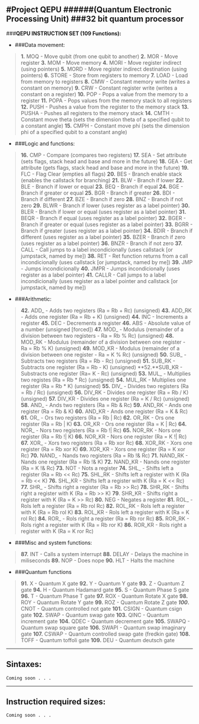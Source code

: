 #**Project QEPU**
######(Quantum Electronic Processing Unit)
###32 bit quantum processor
---
###**QEPU INSTRUCTION SET (109 Functions):**
* ###Data movement: 
>**1.** MOQ - Move qubit (from one qubit to another)
**2.** MOR - Move register
**3.** MOM - Move memory 
**4.** MORI - Move register indirect (using pointers)
**5.** MORD - Move register indirect destination (using pointers)
**6.** STORE - Store from registers to memory
**7.** LOAD - Load from memory to registers
**8.** CMW - Constant memory write (writes a constant on memory)
**9.** CRW - Constant register write (writes a constant on a register)
**10.** POP - Pops a value from the memory to a register
**11.** POPA - Pops values from the memory stack to all registers 
**12.** PUSH - Pushes a value from the register to the memory stack
**13.** PUSHA - Pushes all registers to the memory stack
**14.** CMTH - Constant move theta (sets the dimension theta of a specified qubit to a constant angle)
**15.** CMPH - Constant move phi (sets the dimension phi of a specified qubit to a constant angle)

* ###Logic and functions: 
>**16.** CMP - Compare (compares two registers)
**17.** SEA - Set attribute (sets flags, stack head and base and more in the future)
**18.** GEA - Get attribute (gets flags, stack head and base and more in the future)
**19.** FLC - Flag Clear (empties all flags)
**20.** BES - Branch enable stack (enables the callstack for branching)
**21.** BLW - Branch if lower
**22.** BLE - Branch if lower or equal
**23.** BEQ - Branch if equal
**24.** BGE - Branch if greater or equal
**25.** BGR - Branch if greater
**26.** BDI - Branch if different
**27.** BZE - Branch if zero
**28.** BNZ - Branch if not zero
**29.** BLWR - Branch if lower (uses register as a label pointer)
**30.** BLER - Branch if lower or equal (uses register as a label pointer)
**31.** BEQR - Branch if equal (uses register as a label pointer)
**32.** BGER - Branch if greater or equal (uses register as a label pointer)
**33.** BGRR - Branch if greater (uses register as a label pointer)
**34.** BDIR - Branch if different (uses register as a label pointer)
**35.** BZER - Branch if zero (uses register as a label pointer)
**36.** BNZR - Branch if not zero
**37.** CALL - Call jumps to a label incondicionally (uses callstack [or jumpstack, named by me])
**38.** RET - Ret function returns from a call incondicionally (uses callstack [or jumpstack, named by me])
**39.** JMP - Jumps incondicionally
**40.** JMPR - Jumps incondicionally (uses register as a label pointer)
**41.** CALLR - Call jumps to a label incondicionally (uses register as a label pointer and callstack [or jumpstack, named by me])

* ###Arithmetic: 
>**42.** ADD_ - Adds two registers (Ra = Rb + Rc) (unsigned)
**43.** ADD_RK - Adds one register (Ra = Rb + K) (unsigned)
**44.** INC - Increments a register
**45.** DEC - Decrements a register
**46.** ABS - Absolute value of a number (unsigned [forced])
**47.** MOD_ - Modulus (remainder of a division between two registers -  Ra = Rb % Rc) (unsigned)
**48.** MOD_RK - Modulus (remainder of a division between one register -  Ra = Rb % K) (unsigned)
**49.** MOD_KR - Modulus (remainder of a division between one register - Ra = K % Rc) (unsigned)
**50.** SUB_ - Subtracts two registers (Ra = Rb - Rc) (unsigned)
**51.** SUB_RK - Subtracts one register (Ra = Rb - K) (unsigned)
**52.**SUB_KR - Substracts one register (Ra= K - Rc) (unsigned)
**53.** MUL_ - Multiplies two registes (Ra = Rb * Rc) (unsigned)
**54.** MUL_RK - Multiplies one register (Ra = Rb * K) (unsigned)
**55.** DIV_ - Divides two registers (Ra = Rb / Rc) (unsigned)
**56.** DIV_RK - Divides one register (Ra = Rb / K) (unsigned)
**57.** DIV_KR - Divides one register (Ra = K / Rc) (unsigned)
**58.** AND_ - Ands two registers (Ra = Rb & Rc)
**59.** AND_RK - Ands one register (Ra = Rb & K)
**60.** AND_KR - Ands one register (Ra = K & Rc)
**61.** OR_ - Ors two registers (Ra = Rb | Rc)
**62.** OR_RK - Ors one register (Ra = Rb | K)
**63.** OR_KR - Ors one register (Ra = K | Rc)
**64.** NOR_ - Nors two registers (Ra = Rb !| Rc)
**65.** NOR_RK - Nors one register (Ra = Rb !| K)
**66.** NOR_KR - Nors one register (Ra = K !| Rc)
**67.** XOR_ - Xors two registers (Ra = Rb xor Rc)
**68.** XOR_RK - Xors one register (Ra = Rb xor K)
**69.** XOR_KR - Xors one register (Ra = K xor Rc)
**70.** NAND_ - Nands two registers (Ra = Rb !& Rc)
**71.** NAND_RK - Nands one register (Ra = Rb !& K)
**72.** NAND_KR - Nands one register (Ra = K !& Rc)
**73.** NOT - Nots a register
**74.** SHL_ - Shifts left a register (Ra = Rb << Rc)
**75.** SHL_RK - Shifts left a register with K (Ra = Rb << K)
**76.** SHL_KR - Shifts left a register with K (Ra = K << Rc)
**77.** SHR_ - Shifts right a register (Ra = Rb >> Rc)
**78.** SHR_RK - Shifts right a register with K (Ra = Rb >> K)
**79**. SHR_KR - Shifts right a register with K (Ra = K >> Rc)
**80.** NEG - Negates a register
**81.** ROL_ - Rols left a register (Ra = Rb rol Rc)
**82.** ROL_RK - Rols left a register with K (Ra =  Rb rol K)
**83.** ROL_KR - Rols left a register with K (Ra = K rol Rc)
**84.** ROR_ - Rols right a register (Ra = Rb ror Rc)
**85.** ROR_RK - Rols right a register with K (Ra =  Rb ror K)
**86.** ROR_KR - Rols right a register with K (Ra = K ror Rc)

* ###Misc and system functions:
>**87.** INT - Calls a system interrupt
**88.** DELAY - Delays the machine in miliseconds
**89.** NOP - Does nope
**90.** HLT - Halts the machine

* ###Quantum functions
>**91.** X - Quantum X gate
**92.** Y - Quantum Y gate
**93.** Z - Quantum Z gate
**94.** H - Quantum Hadamard gate
**95.** S - Quantum Phase S gate
**96.** T - Quantum Phase T gate
**97.** ROX - Quantum Rotate X gate
**98.** ROY - Quantum Rotate Y gate
**99.** ROZ - Quantum Rotate Z gate
***100*.** CNOT - Quantum controlled not gate
**101.** CSIGN - Quantum csign gate
**102.** SWAP - Quantum swap gate
**103.** QINC - Quantum increment gate
**104.** QDEC - Quantum decrement gate
**105.** SWAPQ - Quantum swap square gate
**106.** SWAPI - Quantum swap imaginary gate
**107.** CSWAP - Quantum controlled swap gate (fredkin gate)
**108.** TOFF - Quantum toffoli gate
**109.** DEU - Quantum deutsch gate

----------

Sintaxes: 
------------
```
Coming soon . . . 
```


----------


Instruction required sizes:
------------
```
Coming soon . . .
```


